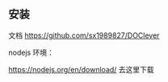 
## 安装

文档
https://github.com/sx1989827/DOClever

nodejs 环境：

https://nodejs.org/en/download/ 去这里下载




